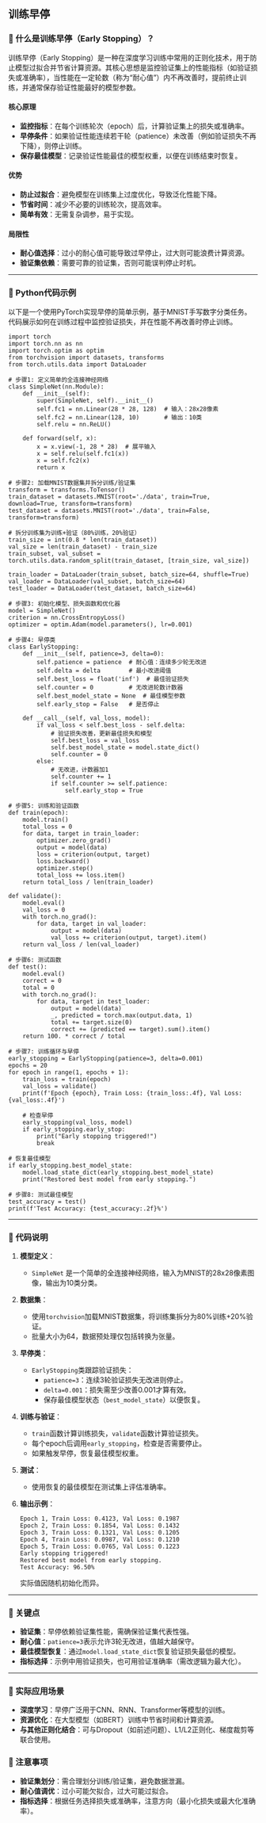 ## 训练早停
### 📖 什么是训练早停（Early Stopping）？

训练早停（Early Stopping）是一种在深度学习训练中常用的正则化技术，用于防止模型过拟合并节省计算资源。其核心思想是监控验证集上的性能指标（如验证损失或准确率），当性能在一定轮数（称为“耐心值”）内不再改善时，提前终止训练，并通常保存验证性能最好的模型参数。

#### 核心原理
- **监控指标**：在每个训练轮次（epoch）后，计算验证集上的损失或准确率。
- **早停条件**：如果验证性能连续若干轮（patience）未改善（例如验证损失不再下降），则停止训练。
- **保存最佳模型**：记录验证性能最佳的模型权重，以便在训练结束时恢复。

#### 优势
- **防止过拟合**：避免模型在训练集上过度优化，导致泛化性能下降。
- **节省时间**：减少不必要的训练轮次，提高效率。
- **简单有效**：无需复杂调参，易于实现。

#### 局限性
- **耐心值选择**：过小的耐心值可能导致过早停止，过大则可能浪费计算资源。
- **验证集依赖**：需要可靠的验证集，否则可能误判停止时机。

---

### 📖 Python代码示例

以下是一个使用PyTorch实现早停的简单示例，基于MNIST手写数字分类任务。代码展示如何在训练过程中监控验证损失，并在性能不再改善时停止训练。

```
import torch
import torch.nn as nn
import torch.optim as optim
from torchvision import datasets, transforms
from torch.utils.data import DataLoader

# 步骤1: 定义简单的全连接神经网络
class SimpleNet(nn.Module):
    def __init__(self):
        super(SimpleNet, self).__init__()
        self.fc1 = nn.Linear(28 * 28, 128)  # 输入：28x28像素
        self.fc2 = nn.Linear(128, 10)       # 输出：10类
        self.relu = nn.ReLU()
    
    def forward(self, x):
        x = x.view(-1, 28 * 28)  # 展平输入
        x = self.relu(self.fc1(x))
        x = self.fc2(x)
        return x

# 步骤2: 加载MNIST数据集并拆分训练/验证集
transform = transforms.ToTensor()
train_dataset = datasets.MNIST(root='./data', train=True, download=True, transform=transform)
test_dataset = datasets.MNIST(root='./data', train=False, transform=transform)

# 拆分训练集为训练+验证（80%训练，20%验证）
train_size = int(0.8 * len(train_dataset))
val_size = len(train_dataset) - train_size
train_subset, val_subset = torch.utils.data.random_split(train_dataset, [train_size, val_size])

train_loader = DataLoader(train_subset, batch_size=64, shuffle=True)
val_loader = DataLoader(val_subset, batch_size=64)
test_loader = DataLoader(test_dataset, batch_size=64)

# 步骤3: 初始化模型、损失函数和优化器
model = SimpleNet()
criterion = nn.CrossEntropyLoss()
optimizer = optim.Adam(model.parameters(), lr=0.001)

# 步骤4: 早停类
class EarlyStopping:
    def __init__(self, patience=3, delta=0):
        self.patience = patience  # 耐心值：连续多少轮无改进
        self.delta = delta        # 最小改进阈值
        self.best_loss = float('inf')  # 最佳验证损失
        self.counter = 0          # 无改进轮数计数器
        self.best_model_state = None  # 最佳模型参数
        self.early_stop = False   # 是否停止
    
    def __call__(self, val_loss, model):
        if val_loss < self.best_loss - self.delta:
            # 验证损失改善，更新最佳损失和模型
            self.best_loss = val_loss
            self.best_model_state = model.state_dict()
            self.counter = 0
        else:
            # 无改进，计数器加1
            self.counter += 1
            if self.counter >= self.patience:
                self.early_stop = True

# 步骤5: 训练和验证函数
def train(epoch):
    model.train()
    total_loss = 0
    for data, target in train_loader:
        optimizer.zero_grad()
        output = model(data)
        loss = criterion(output, target)
        loss.backward()
        optimizer.step()
        total_loss += loss.item()
    return total_loss / len(train_loader)

def validate():
    model.eval()
    val_loss = 0
    with torch.no_grad():
        for data, target in val_loader:
            output = model(data)
            val_loss += criterion(output, target).item()
    return val_loss / len(val_loader)

# 步骤6: 测试函数
def test():
    model.eval()
    correct = 0
    total = 0
    with torch.no_grad():
        for data, target in test_loader:
            output = model(data)
            _, predicted = torch.max(output.data, 1)
            total += target.size(0)
            correct += (predicted == target).sum().item()
    return 100. * correct / total

# 步骤7: 训练循环与早停
early_stopping = EarlyStopping(patience=3, delta=0.001)
epochs = 20
for epoch in range(1, epochs + 1):
    train_loss = train(epoch)
    val_loss = validate()
    print(f'Epoch {epoch}, Train Loss: {train_loss:.4f}, Val Loss: {val_loss:.4f}')
    
    # 检查早停
    early_stopping(val_loss, model)
    if early_stopping.early_stop:
        print("Early stopping triggered!")
        break

# 恢复最佳模型
if early_stopping.best_model_state:
    model.load_state_dict(early_stopping.best_model_state)
    print("Restored best model from early stopping.")

# 步骤8: 测试最佳模型
test_accuracy = test()
print(f'Test Accuracy: {test_accuracy:.2f}%')
```

---

### 📖 代码说明

1. **模型定义**：
   - `SimpleNet` 是一个简单的全连接神经网络，输入为MNIST的28x28像素图像，输出为10类分类。

2. **数据集**：
   - 使用`torchvision`加载MNIST数据集，将训练集拆分为80%训练+20%验证。
   - 批量大小为64，数据预处理仅包括转换为张量。

3. **早停类**：
   - `EarlyStopping`类跟踪验证损失：
     - `patience=3`：连续3轮验证损失无改进则停止。
     - `delta=0.001`：损失需至少改善0.001才算有效。
     - 保存最佳模型状态（`best_model_state`）以便恢复。

4. **训练与验证**：
   - `train`函数计算训练损失，`validate`函数计算验证损失。
   - 每个epoch后调用`early_stopping`，检查是否需要停止。
   - 如果触发早停，恢复最佳模型权重。

5. **测试**：
   - 使用恢复的最佳模型在测试集上评估准确率。

6. **输出示例**：
   ```
   Epoch 1, Train Loss: 0.4123, Val Loss: 0.1987
   Epoch 2, Train Loss: 0.1854, Val Loss: 0.1432
   Epoch 3, Train Loss: 0.1321, Val Loss: 0.1205
   Epoch 4, Train Loss: 0.0987, Val Loss: 0.1210
   Epoch 5, Train Loss: 0.0765, Val Loss: 0.1223
   Early stopping triggered!
   Restored best model from early stopping.
   Test Accuracy: 96.50%
   ```
   实际值因随机初始化而异。

---

### 📖 关键点
- **验证集**：早停依赖验证集性能，需确保验证集代表性强。
- **耐心值**：`patience=3`表示允许3轮无改进，值越大越保守。
- **最佳模型恢复**：通过`model.load_state_dict`恢复验证损失最低的模型。
- **指标选择**：示例中用验证损失，也可用验证准确率（需改逻辑为最大化）。

---

### 📖 实际应用场景
- **深度学习**：早停广泛用于CNN、RNN、Transformer等模型的训练。
- **资源优化**：在大型模型（如BERT）训练中节省时间和计算资源。
- **与其他正则化结合**：可与Dropout（如前述问题）、L1/L2正则化、梯度裁剪等联合使用。

### 📖 注意事项
- **验证集划分**：需合理划分训练/验证集，避免数据泄漏。
- **耐心值调优**：过小可能欠拟合，过大可能过拟合。
- **指标选择**：根据任务选择损失或准确率，注意方向（最小化损失或最大化准确率）。
